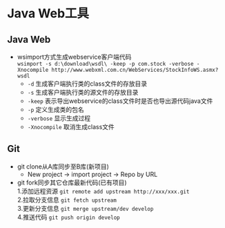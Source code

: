 # Java Web工具

## Java Web
- wsimport方式生成webservice客户端代码<br>
`wsimport -s d:\download\wsdl\ -keep -p com.stock -verbose -Xnocompile http://www.webxml.com.cn/WebServices/StockInfoWS.asmx?wsdl`
  - `-d` 生成客户端执行类的class文件的存放目录
  - `-s` 生成客户端执行类的源文件的存放目录
  - `-keep` 表示导出webservice的class文件时是否也导出源代码java文件
  - `-p` 定义生成类的包名
  - `-verbose` 显示生成过程
  - `-Xnocompile` 取消生成class文件

## Git
- git clone从A库同步至B库(新项目)  
  - New project → import project → Repo by URL  
- git fork同步其它仓库最新代码(已有项目)  
 1.添加远程资源 `git remote add upstream http://xxx/xxx.git`  
 2.拉取分支信息 `git fetch upstream`  
 3.更新分支信息 `git merge upstream/dev develop`  
 4.推送代码 `git push origin develop`  
